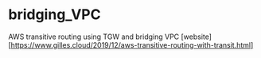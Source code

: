 # bridging_VPC
AWS transitive routing using TGW and bridging VPC
[website] [https://www.gilles.cloud/2019/12/aws-transitive-routing-with-transit.html]
